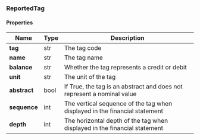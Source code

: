 

[//]: # (CLASS:ReportedTag)

[//]: # (KIND:object)

### ReportedTag

#### Properties

[//]: # (START_DEFINITION)

Name | Type | Description
------------ | ------------- | -------------
**tag** | str | The tag code &nbsp;
**name** | str | The tag name &nbsp;
**balance** | str | Whether the tag represents a credit or debit &nbsp;
**unit** | str | The unit of the tag &nbsp;
**abstract** | bool | If True, the tag is an abstract and does not represent a nominal value &nbsp;
**sequence** | int | The vertical sequence of the tag when displayed in the financial statement &nbsp;
**depth** | int | The horizontal depth of the tag when displayed in the financial statement &nbsp;

[//]: # (END_DEFINITION)



